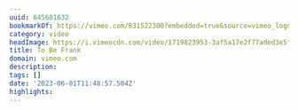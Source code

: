 ```yaml
---
uuid: 645601632
bookmarkOf: https://vimeo.com/831522300?embedded=true&source=vimeo_logo&owner=22604812
category: video
headImage: https://i.vimeocdn.com/video/1719823953-3af5a17e2f77aded3e5f720b7b3ca5d31118250d8d0fa9520c2342eba2f9d1e3-d_295x166
title: To Be Frank
domain: vimeo.com
description:
tags: []
date: '2023-06-01T11:48:57.504Z'
highlights:
---
```




